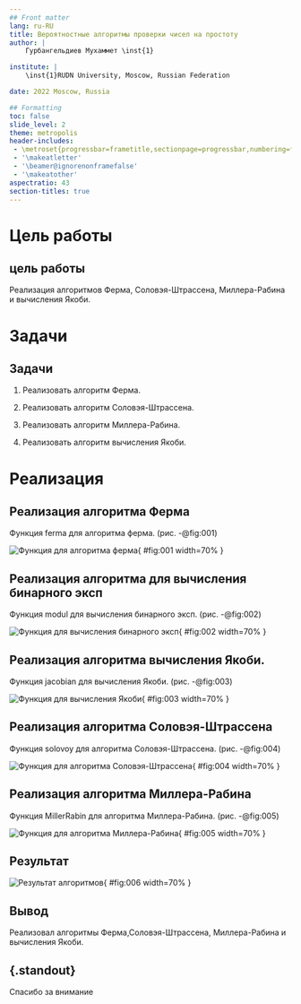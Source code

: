 ```yaml
---
## Front matter
lang: ru-RU
title: Вероятностные алгоритмы проверки чисел на простоту
author: |
	Гурбангельдиев Мухаммет \inst{1}

institute: |
	\inst{1}RUDN University, Moscow, Russian Federation

date: 2022 Moscow, Russia

## Formatting
toc: false
slide_level: 2
theme: metropolis
header-includes:
 - \metroset{progressbar=frametitle,sectionpage=progressbar,numbering=fraction}
 - '\makeatletter'
 - '\beamer@ignorenonframefalse'
 - '\makeatother'
aspectratio: 43
section-titles: true
---
```


# Цель работы

## цель работы

Реализация алгоритмов Ферма, Соловэя-Штрассена, Миллера-Рабина и вычисления Якоби.

# Задачи

## Задачи

1. Реализовать алгоритм Ферма.

2. Реализовать алгоритм Соловэя-Штрассена.

3. Реализовать алгоритм Миллера-Рабина.

4. Реализовать алгоритм вычисления Якоби.

# Реализация

## Реализация алгоритма Ферма

Функция ferma для алгоритма ферма. (рис. -@fig:001)

![Функция для алгоритма ферма](https://github.com/gurbangeldiev/information-security/blob/master/lab05/image/1.png?raw=true){ #fig:001 width=70% }

## Реализация алгоритма для вычисления бинарного эксп

Функция modul для вычисления бинарного эксп. (рис. -@fig:002)

![Функция для вычисления бинарного эксп](https://github.com/gurbangeldiev/information-security/blob/master/lab05/image/2.png?raw=true){ #fig:002 width=70% }

## Реализация алгоритма вычисления Якоби.

Функция jacobian для вычисления Якоби. (рис. -@fig:003)

![Функция для вычисления Якоби](https://github.com/gurbangeldiev/information-security/blob/master/lab05/image/3.png?raw=true){ #fig:003 width=70% }

## Реализация алгоритма Соловэя-Штрассена

Функция solovoy для алгоритма Соловэя-Штрассена. (рис. -@fig:004)

![Функция для алгоритма Соловэя-Штрассена](https://github.com/gurbangeldiev/information-security/blob/master/lab05/image/4.png?raw=true){ #fig:004 width=70% }

## Реализация алгоритма Миллера-Рабина

Функция MillerRabin для алгоритма Миллера-Рабина. (рис. -@fig:005)

![Функция для алгоритма Миллера-Рабина](https://github.com/gurbangeldiev/information-security/blob/master/lab05/image/5.png?raw=true){ #fig:005 width=70% }


## Результат

![Результат алгоритмов](https://github.com/gurbangeldiev/information-security/blob/master/lab05/image/6.png?raw=true){ #fig:006 width=70% }


## Вывод

Реализовал алгоритмы Ферма,Соловэя-Штрассена, Миллера-Рабина и вычисления Якоби.

## {.standout}

Спасибо за внимание
